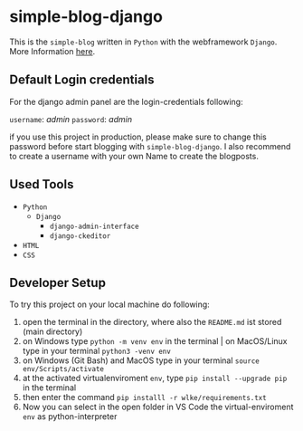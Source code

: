 # simple-blog-django

This is the `simple-blog` written in `Python` with the webframework `Django`. More Information <a href="https://haudraufhaun.github.io/2020/07/23/simple-blog.html">here</a>.

## Default Login credentials

For the django admin panel are the login-credentials following:

`username`: _admin_
`password`: _admin_

if you use this project in production, please make sure to change this password before start blogging with `simple-blog-django`.
I also recommend to create a username with your own Name to create the blogposts.

## Used Tools

- `Python`
  - `Django`
    - `django-admin-interface`
    - `django-ckeditor`
- `HTML`
- `CSS`

## Developer Setup

To try this project on your local machine do following:

1. open the terminal in the directory, where also the `README.md` ist stored (main directory)
2. on Windows type `python -m venv env` in the terminal | on MacOS/Linux type in your terminal `python3 -venv env`
3. on Windows (Git Bash) and MacOS type in your terminal `source env/Scripts/activate`
4. at the activated virtualenviroment `env`, type `pip install --upgrade pip` in the terminal
5. then enter the command `pip installl -r wlke/requirements.txt`
6. Now you can select in the open folder in VS Code the virtual-enviroment `env` as python-interpreter

